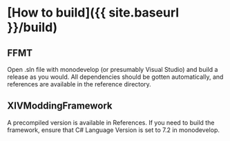 # [How to build]({{ site.baseurl }}/build)

## FFMT
Open .sln file with monodevelop (or presumably Visual Studio) and build a release as you would.
All dependencies should be gotten automatically, and references are available in the reference directory.

## XIVModdingFramework
A precompiled version is available in References.
If you need to build the framework, ensure that C# Language Version is set to 7.2 in monodevelop.
